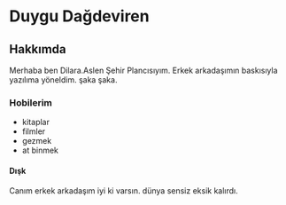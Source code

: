 <h1>Duygu Dağdeviren</h1> <!-- heyy burda beni kimse göremez -->
<h2>Hakkımda</h2>
<p>Merhaba ben Dilara.Aslen Şehir Plancısıyım. Erkek arkadaşımın baskısıyla yazılıma yöneldim. şaka şaka.</p>
<h3>Hobilerim</h3>
<ul>
    <li>kitaplar</li> <!-- yalaaanzi -->
    <li>filmler</li>
    <li>gezmek</li>
    <li>at binmek</li> <!-- son günlerde çok masraflı -->
</ul>
<h4>Dışk</h4>
<p>Canım erkek arkadaşım iyi ki varsın. dünya sensiz eksik kalırdı.</p>
